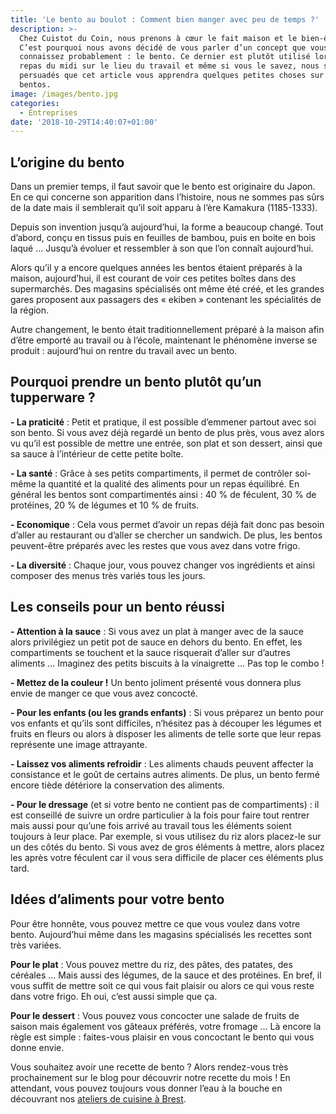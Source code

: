 ```yaml
---
title: 'Le bento au boulot : Comment bien manger avec peu de temps ?'
description: >-
  Chez Cuistot du Coin, nous prenons à cœur le fait maison et le bien-être.
  C’est pourquoi nous avons décidé de vous parler d’un concept que vous
  connaissez probablement : le bento. Ce dernier est plutôt utilisé lors des
  repas du midi sur le lieu du travail et même si vous le savez, nous sommes
  persuadés que cet article vous apprendra quelques petites choses sur les
  bentos.
image: /images/bento.jpg
categories:
  - Entreprises
date: '2018-10-29T14:40:07+01:00'
---
```

## L’origine du bento

Dans un premier temps, il faut savoir que le bento est originaire du Japon. En ce qui concerne son apparition dans l’histoire, nous ne sommes pas sûrs de la date mais il semblerait qu’il soit apparu à l’ère Kamakura (1185-1333). 

Depuis son invention jusqu’à aujourd’hui, la forme a beaucoup changé. Tout d’abord, conçu en tissus puis en feuilles de bambou, puis en boite en bois laqué … Jusqu’à évoluer et ressembler à son que l’on connaît aujourd’hui.

Alors qu’il y a encore quelques années les bentos étaient préparés à la maison, aujourd’hui, il est courant de voir ces petites boîtes dans des supermarchés. Des magasins spécialisés ont même été créé, et les grandes gares proposent aux passagers des « ekiben » contenant les spécialités de la région. 

Autre changement, le bento était traditionnellement préparé à la maison afin d’être emporté au travail ou à l’école, maintenant le phénomène inverse se produit : aujourd’hui on rentre du travail avec un bento.

## Pourquoi prendre un bento plutôt qu’un tupperware ?

**\- La praticité** : Petit et pratique, il est possible d’emmener partout avec soi son bento. Si vous avez déjà regardé un bento de plus près, vous avez alors vu qu’il est possible de mettre une entrée, son plat et son dessert, ainsi que sa sauce à l’intérieur de cette petite boîte.

**\- La santé** : Grâce à ses petits compartiments, il permet de contrôler soi-même la quantité et la qualité des aliments pour un repas équilibré. En général les bentos sont compartimentés ainsi :  40 % de féculent, 30 % de protéines, 20 % de légumes et 10 % de fruits.

**\- Economique** : Cela vous permet d’avoir un repas déjà fait donc pas besoin d’aller au restaurant ou d’aller se chercher un sandwich. De plus, les bentos peuvent-être préparés avec les restes que vous avez dans votre frigo.

**\- La diversité** : Chaque jour, vous pouvez changer vos ingrédients et ainsi composer des menus très variés tous les jours.

## Les conseils pour un bento réussi

**\- Attention à la sauce** : Si vous avez un plat à manger avec de la sauce alors privilégiez un petit pot de sauce en dehors du bento. En effet, les compartiments se touchent et la sauce risquerait d’aller sur d’autres aliments … Imaginez des petits biscuits à la vinaigrette … Pas top le combo !

**\- Mettez de la couleur !** Un bento joliment présenté vous donnera plus envie de manger ce que vous avez concocté. 

**\- Pour les enfants (ou les grands enfants)** : Si vous préparez un bento pour vos enfants et qu’ils sont difficiles, n’hésitez pas à découper les légumes et fruits en fleurs ou alors à disposer les aliments de telle sorte que leur repas représente une image attrayante.

**\- Laissez vos aliments refroidir** : Les aliments chauds peuvent affecter la consistance et le goût de certains autres aliments. De plus, un bento fermé encore tiède détériore la conservation des aliments.

**\- Pour le dressage** (et si votre bento ne contient pas de compartiments) : il est conseillé de suivre un ordre particulier à la fois pour faire tout rentrer mais aussi pour qu’une fois arrivé au travail tous les éléments soient toujours à leur place. Par exemple, si vous utilisez du riz alors placez-le sur un des côtés du bento. Si vous avez de gros éléments à mettre, alors placez les après votre féculent car il vous sera difficile de placer ces éléments plus tard. 

## Idées d’aliments pour votre bento

Pour être honnête, vous pouvez mettre ce que vous voulez dans votre bento. Aujourd’hui même dans les magasins spécialisés les recettes sont très variées.

**Pour le plat** : Vous pouvez mettre du riz, des pâtes, des patates, des céréales … Mais aussi des légumes, de la sauce et des protéines. En bref, il vous suffit de mettre soit ce qui vous fait plaisir ou alors ce qui vous reste dans votre frigo. Eh oui, c’est aussi simple que ça.

**Pour le dessert** : Vous pouvez vous concocter une salade de fruits de saison mais également vos gâteaux préférés, votre fromage … Là encore la règle est simple : faites-vous plaisir en vous concoctant le bento qui vous donne envie.

Vous souhaitez avoir une recette de bento ? Alors rendez-vous très prochainement sur le blog pour découvrir notre recette du mois ! En attendant, vous pouvez toujours vous donner l’eau à la bouche en découvrant nos [ateliers de cuisine à Brest](https://www.cuistotducoin.com/individual).
